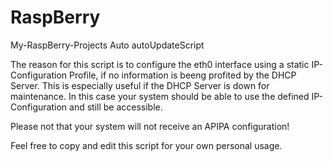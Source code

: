 # RaspBerry
My-RaspBerry-Projects
Auto autoUpdateScript

The reason for this script is to configure the eth0 interface using a static IP-Configuration Profile, if no information is beeng profited by the DHCP Server. This is especially useful if the DHCP Server is down for maintenance. In this case your system should be able to use the defined IP-Configuration and still be accessible. 

Please not that your system will not receive an APIPA configuration!  

Feel free to copy and edit this script for your own personal usage.   

